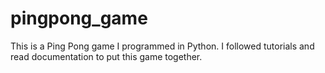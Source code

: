 # pingpong_game
This is a Ping Pong game I programmed in Python. I followed tutorials and read documentation to put this game together.
